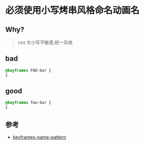 # 必须使用小写烤串风格命名动画名

## Why?

> css 大小写不敏感,统一风格

## bad

```scss
@keyframes FOO-bar {
}
```

## good

```scss
@keyframes foo-bar {
}
```

## 参考

- [keyframes-name-pattern](https://stylelint.io/user-guide/rules/list/keyframes-name-pattern)
